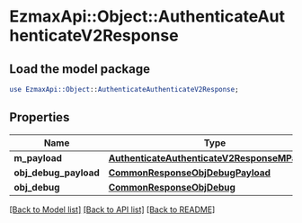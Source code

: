# EzmaxApi::Object::AuthenticateAuthenticateV2Response

## Load the model package
```perl
use EzmaxApi::Object::AuthenticateAuthenticateV2Response;
```

## Properties
Name | Type | Description | Notes
------------ | ------------- | ------------- | -------------
**m_payload** | [**AuthenticateAuthenticateV2ResponseMPayload**](AuthenticateAuthenticateV2ResponseMPayload.md) |  | 
**obj_debug_payload** | [**CommonResponseObjDebugPayload**](CommonResponseObjDebugPayload.md) |  | [optional] 
**obj_debug** | [**CommonResponseObjDebug**](CommonResponseObjDebug.md) |  | [optional] 

[[Back to Model list]](../README.md#documentation-for-models) [[Back to API list]](../README.md#documentation-for-api-endpoints) [[Back to README]](../README.md)


